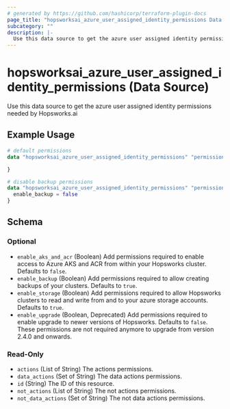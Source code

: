 ```yaml
---
# generated by https://github.com/hashicorp/terraform-plugin-docs
page_title: "hopsworksai_azure_user_assigned_identity_permissions Data Source - terraform-provider-hopsworksai"
subcategory: ""
description: |-
  Use this data source to get the azure user assigned identity permissions needed by Hopsworks.ai
---
```


# hopsworksai_azure_user_assigned_identity_permissions (Data Source)

Use this data source to get the azure user assigned identity permissions needed by Hopsworks.ai

## Example Usage

```terraform
# default permissions
data "hopsworksai_azure_user_assigned_identity_permissions" "permissions" {

}

# disable backup permissions
data "hopsworksai_azure_user_assigned_identity_permissions" "permissions" {
  enable_backup = false
}
```

<!-- schema generated by tfplugindocs -->
## Schema

### Optional

- `enable_aks_and_acr` (Boolean) Add permissions required to enable access to Azure AKS and ACR from within your Hopsworks cluster. Defaults to `false`.
- `enable_backup` (Boolean) Add permissions required to allow creating backups of your clusters. Defaults to `true`.
- `enable_storage` (Boolean) Add permissions required to allow Hopsworks clusters to read and write from and to your azure storage accounts. Defaults to `true`.
- `enable_upgrade` (Boolean, Deprecated) Add permissions required to enable upgrade to newer versions of Hopsworks. Defaults to `false`. These permissions are not required anymore to upgrade from version 2.4.0 and onwards.

### Read-Only

- `actions` (List of String) The actions permissions.
- `data_actions` (Set of String) The data actions permissions.
- `id` (String) The ID of this resource.
- `not_actions` (List of String) The not actions permissions.
- `not_data_actions` (Set of String) The not data actions permissions.


